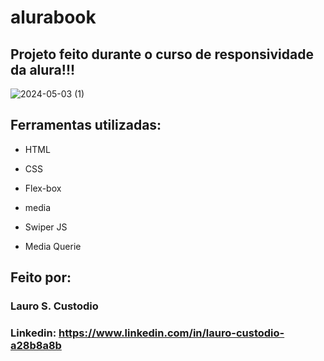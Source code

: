 # alurabook
## Projeto feito durante o curso de responsividade da alura!!!

![2024-05-03 (1)](https://github.com/Lro7/alurabook/assets/162516198/608054a1-8436-42a6-a49c-3b7a6c3b74c8)

## Ferramentas utilizadas:

* HTML

* CSS

* Flex-box

* media

*  Swiper JS

* Media Querie

## Feito por:

### Lauro S. Custodio

### Linkedin: https://www.linkedin.com/in/lauro-custodio-a28b8a8b

```
